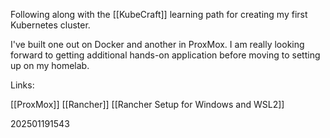 
Following along with the [[KubeCraft]] learning path for creating my first Kubernetes cluster.

I've built one out on Docker and another in ProxMox. I am really looking forward to getting additional hands-on application before moving to setting up on my homelab. 

Links:

[[ProxMox]]
[[Rancher]]
[[Rancher Setup for Windows and WSL2]]

202501191543